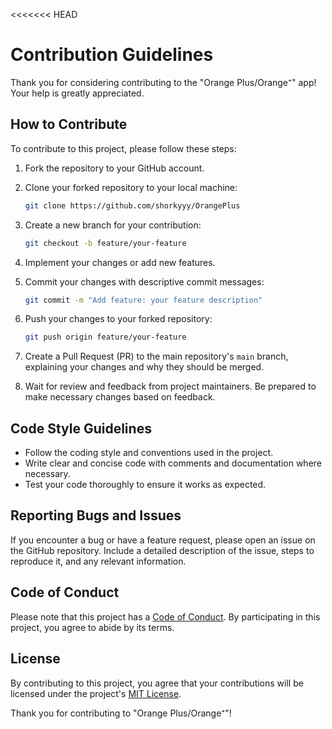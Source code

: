 <<<<<<< HEAD
# Contribution Guidelines

Thank you for considering contributing to the "Orange Plus/Orange⁺" app! Your help is greatly appreciated.

## How to Contribute

To contribute to this project, please follow these steps:

1. Fork the repository to your GitHub account.
2. Clone your forked repository to your local machine:

   ```bash
   git clone https://github.com/shorkyyy/OrangePlus 
   ```

3. Create a new branch for your contribution:

   ```bash
   git checkout -b feature/your-feature
   ```

4. Implement your changes or add new features.

5. Commit your changes with descriptive commit messages:

   ```bash
   git commit -m "Add feature: your feature description"
   ```

6. Push your changes to your forked repository:

   ```bash
   git push origin feature/your-feature
   ```

7. Create a Pull Request (PR) to the main repository's `main` branch, explaining your changes and why they should be merged.

8. Wait for review and feedback from project maintainers. Be prepared to make necessary changes based on feedback.

## Code Style Guidelines

- Follow the coding style and conventions used in the project.
- Write clear and concise code with comments and documentation where necessary.
- Test your code thoroughly to ensure it works as expected.

## Reporting Bugs and Issues

If you encounter a bug or have a feature request, please open an issue on the GitHub repository. Include a detailed description of the issue, steps to reproduce it, and any relevant information.

## Code of Conduct

Please note that this project has a [Code of Conduct](CODE_OF_CONDUCT.md). By participating in this project, you agree to abide by its terms.

## License

By contributing to this project, you agree that your contributions will be licensed under the project's [MIT License](LICENSE).

Thank you for contributing to "Orange Plus/Orange⁺"!